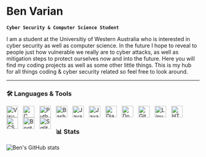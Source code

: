 # Ben Varian
**`Cyber Security & Computer Science Student`**

I am a student at the Universitiy of Western Australia who is interested in cyber security as well as computer science. In the future I hope to reveal to people just how vulnerable we really are to cyber attacks, as well as mitigation steps to protect ourselves now and into the future. Here you will find my coding projects as well as some other little things. This is my hub for all things coding & cyber security related so feel free to look around. 

---

### 🛠️ Languages & Tools 

<img align="left" alt="Visual Studio Code" width="30px" style="padding-right:10px" src="https://cdn.jsdelivr.net/gh/devicons/devicon/icons/vscode/vscode-original.svg"/>
<img align="left" alt="C" width="30px" style="padding-right:10px" src="https://cdn.jsdelivr.net/gh/devicons/devicon/icons/c/c-original.svg"/>
<img align="left" alt="Python" width="30px" style="padding-right:10px" src="https://cdn.jsdelivr.net/gh/devicons/devicon/icons/python/python-original.svg"/>
<img align="left" alt="Bash" width="30px" style="padding-right:10px" src="https://cdn.jsdelivr.net/gh/devicons/devicon/icons/bash/bash-original.svg"/>
<img align="left" alt="Java" width="30px" style="padding-right:10px" src="https://cdn.jsdelivr.net/gh/devicons/devicon/icons/java/java-original.svg"/>
<img align="left" alt="JavaScript" width="30px" style="padding-right:10px" src="https://cdn.jsdelivr.net/gh/devicons/devicon/icons/javascript/javascript-original.svg"/>
<img align="left" alt="Django" width="30px" style="padding-right:10px" src="https://cdn.jsdelivr.net/gh/devicons/devicon/icons/django/django-plain.svg"/>
<img align="left" alt="Docker" width="30px" style="padding-right:10px" src="https://cdn.jsdelivr.net/gh/devicons/devicon/icons/docker/docker-original-wordmark.svg"/>
<img align="left" alt="Git" width="30px" style="padding-right:10px" src="https://cdn.jsdelivr.net/gh/devicons/devicon/icons/git/git-original.svg"/>
<img align="left" alt="Linux" width="30px" style="padding-right:10px" src="https://cdn.jsdelivr.net/gh/devicons/devicon/icons/linux/linux-original.svg"/>
<img align="left" alt="HTML" width="30px" style="padding-right:10px" src="https://cdn.jsdelivr.net/gh/devicons/devicon/icons/html5/html5-original.svg" />
<img align="left" alt="CSS" width="30px" style="padding-right:10px" src="https://cdn.jsdelivr.net/gh/devicons/devicon/icons/css3/css3-original.svg" />
<img align="left" alt="Bootstrap" width="30px" style="padding-right:10px" src="https://cdn.jsdelivr.net/gh/devicons/devicon/icons/bootstrap/bootstrap-original.svg" />
<img align="left" alt="Sqlite" width="30px" style="padding-right:10px" src="https://cdn.jsdelivr.net/gh/devicons/devicon/icons/sqlite/sqlite-original.svg"/> <br>          

# 

### 📊 Stats

![Ben's GitHub stats](https://github-readme-stats.vercel.app/api?username=benvarian&show_icons=true&theme=dark&count_private=true)
          
<!---
benvarian/benvarian is a ✨ special ✨ repository because its `README.md` (this file) appears on your GitHub profile.
You can click the Preview link to take a look at your changes.
--->
